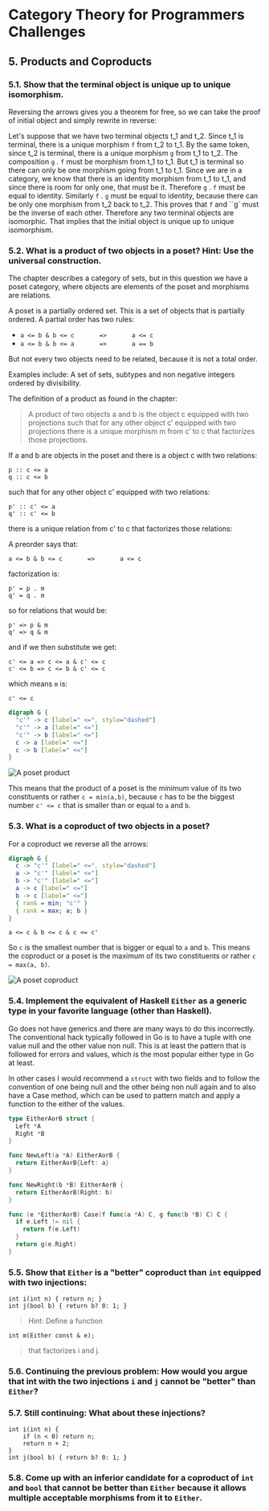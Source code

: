 # Category Theory for Programmers Challenges

## 5. Products and Coproducts

### 5.1. Show that the terminal object is unique up to unique isomorphism.

Reversing the arrows gives you a theorem for free, 
so we can take the proof of initial object and simply rewrite in reverse:

Let's suppose that we have two terminal objects t_1 and t_2.
Since t_1 is terminal, there is a unique morphism `f` from t_2 to t_1.
By the same token, since t_2 is terminal, there is a unique morphism `g` from t_1 to t_2.
The composition `g` . `f` must be morphism from t_1 to t_1.
But t_1 is terminal so there can only be one morphism going from t_1 to t_1.
Since we are in a category, we know that there is an identity morphism from t_1 to t_1, and since there is room for only one, that must be it.  Therefore `g` . `f` must be equal to identity.  Similarly `f` . `g` must be equal to identity, because there can be only one morphism from t_2 back to t_2.  This proves that `f` and ``g` must be the inverse of each other.  Therefore any two terminal objects are isomorphic.
That implies that the initial object is unique up to unique isomorphism.

### 5.2. What is a product of two objects in a poset? Hint: Use the universal construction.

The chapter describes a category of sets, but in this question we have a poset category, where objects are elements of the poset and morphisms are relations.

A poset is a partially ordered set.
This is a set of objects that is partially ordered.
A partial order has two rules:

  - `a <= b & b <= c       =>       a <= c`
  - `a <= b & b <= a       =>       a == b`

But not every two objects need to be related, 
because it is not a total order.

Examples include: A set of sets, subtypes and non negative integers ordered by divisibility.

The definition of a product as found in the chapter:

> A product of two objects a and b is the object c equipped with two projections such that for any other object c’ equipped with two projections there is a unique morphism m from c’ to c that factorizes those projections.

If a and b are objects in the poset and there is a object c with two relations:

```
p :: c <= a
q :: c <= b
```

such that for any other object c' equipped with two relations:

```
p' :: c' <= a
q' :: c' <= b
```

there is a unique relation from c' to c that factorizes those relations:

A preorder says that:
```
a <= b & b <= c       =>       a <= c
```

factorization is:
```
p' = p . m
q' = q . m
```

so for relations that would be:
```
p' => p & m
q' => q & m
```

and if we then substitute we get:
```
c' <= a => c <= a & c' <= c
c' <= b => c <= b & c' <= c
```

which means `m` is:
```
c' <= c
```

```dot
digraph G {
  "c'" -> c [label=" <=", style="dashed"]
  "c'" -> a [label=" <="]
  "c'" -> b [label=" <="]
  c -> a [label=" <="]
  c -> b [label=" <="]
}
```

![A poset product](https://rawgit.com/awalterschulze/category-theory-for-programmers-challenges/master/105-2.png "A poset product")

This means that the product of a poset is the minimum value of its two constituents or rather `c = min(a,b)`, 
because `c` has to be the biggest number `c' <= c` that is smaller than or equal to `a` and `b`.

### 5.3. What is a coproduct of two objects in a poset?

For a coproduct we reverse all the arrows:

```dot
digraph G {
  c -> "c'" [label=" <=", style="dashed"]
  a -> "c'" [label=" <="]
  b -> "c'" [label=" <="]
  a -> c [label=" <="]
  b -> c [label=" <="]
  { rank = min; "c'" }
  { rank = max; a; b }
}
```

```
a <= c & b <= c & c <= c'
```

So `c` is the smallest number that is bigger or equal to `a` and `b`.
This means the coproduct or a poset is the maximum of its two constituents or rather `c = max(a, b)`.

![A poset coproduct](https://rawgit.com/awalterschulze/category-theory-for-programmers-challenges/master/105-2.png "A poset coproduct")

### 5.4. Implement the equivalent of Haskell `Either` as a generic type in your favorite language (other than Haskell).

Go does not have generics and there are many ways to do this incorrectly.
The conventional hack typically followed in Go is to have a tuple with one value null and the other value non null.
This is at least the pattern that is followed for errors and values, which is the most popular either type in Go at least.

In other cases I would recommend a `struct` with two fields and to follow the convention of one being null and the other being non null again and to also have a Case method, which can be used to pattern match and apply a function to the either of the values.

```go
type EitherAorB struct {
  Left *A
  Right *B
}

func NewLeft(a *A) EitherAorB {
  return EitherAorB{Left: a}
}

func NewRight(b *B) EitherAorB {
  return EitherAorB(Right: b)
}

func (e *EitherAorB) Case(f func(a *A) C, g func(b *B) C) C {
  if e.Left != nil {
    return f(e.Left)
  }
  return g(e.Right)
}
```

### 5.5. Show that `Either` is a "better" coproduct than `int` equipped with two injections:

```
int i(int n) { return n; }
int j(bool b) { return b? 0: 1; }
```

> Hint: Define a function

```
int m(Either const & e);
```

> that factorizes i and j.

### 5.6. Continuing the previous problem: How would you argue that int with the two injections `i` and `j` cannot be "better" than `Either`?

### 5.7. Still continuing: What about these injections?

```
int i(int n) { 
    if (n < 0) return n; 
    return n + 2;
}
int j(bool b) { return b? 0: 1; }
```

### 5.8. Come up with an inferior candidate for a coproduct of `int` and `bool` that cannot be better than `Either` because it allows multiple acceptable morphisms from it to `Either`.
